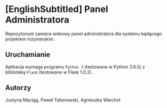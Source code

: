 # [EnglishSubtitled] Panel Administratora

Repozytorium zawiera webowy panel administratora dla systemu będącego projektem inżynierskim.

## Uruchamianie
Aplikacja wymaga programu `Python 3` (testowane w Python 3.6.5) z biblioteką `Flask` (testowane w Flask 1.0.2).

## Autorzy
Justyna Maciąg, Paweł Taborowski, Agnieszka Warchoł
